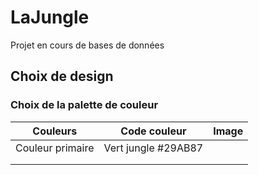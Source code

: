 # LaJungle
Projet en cours de bases de données

## Choix de design 
### Choix de la palette de couleur
| Couleurs | Code couleur | Image |
|---|---|---|
| Couleur primaire  | Vert jungle #29AB87 |  |
|   |   |
|   |   |
